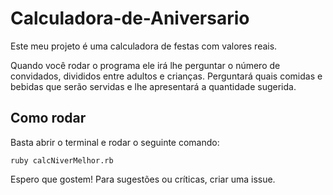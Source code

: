 # Calculadora-de-Aniversario

Este meu projeto é uma calculadora de festas com valores reais.

Quando você rodar o programa ele irá lhe perguntar o número de convidados, divididos entre adultos e crianças. Perguntará quais comidas e bebidas que serão servidas e lhe apresentará a quantidade sugerida.

##  Como rodar

Basta abrir o terminal e rodar o seguinte comando:

`ruby calcNiverMelhor.rb`


Espero que gostem! Para sugestões ou críticas, criar uma issue.
